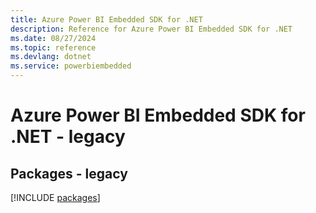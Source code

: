 ```yaml
---
title: Azure Power BI Embedded SDK for .NET
description: Reference for Azure Power BI Embedded SDK for .NET
ms.date: 08/27/2024
ms.topic: reference
ms.devlang: dotnet
ms.service: powerbiembedded
---
```

# Azure Power BI Embedded SDK for .NET - legacy
## Packages - legacy
[!INCLUDE [packages](power-bi-embedded-index.md)]